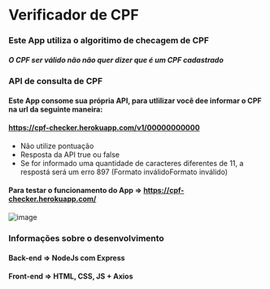 # Verificador de CPF

### Este App utiliza o algoritimo de checagem de CPF

##### O CPF ser válido não não quer dizer que é um CPF cadastrado

### API de consulta de CPF

#### Este App consome sua própria API, para utlilizar você dee informar o CPF na url da seguinte maneira:
#### https://cpf-checker.herokuapp.com/v1/00000000000 

<ul>
  <li>Não utilize pontuação</li>
  <li>Resposta da API true ou false</li>
  <li>Se for informado uma quantidade de caracteres diferentes de 11, a respostá será um erro 897 (Formato inválidoFormato inválido)</li>
</ul>

#### Para testar o funcionamento do App => https://cpf-checker.herokuapp.com/

![image](https://user-images.githubusercontent.com/36743233/172264500-2f200a12-e6ef-4f22-bea7-57d4f4a010f9.png)


### Informações sobre o desenvolvimento 

#### Back-end => NodeJs com Express
#### Front-end => HTML, CSS, JS + Axios

